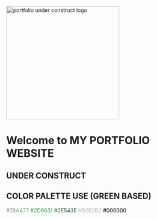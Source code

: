 <img src="http://horizoom.com/wp-content/uploads/2015/07/Portfolio-Record-Keeping.jpg" alt="portfolio under construct logo" width="300" />

# Welcome to MY PORTFOLIO WEBSITE


## UNDER CONSTRUCT


## COLOR PALETTE USE (GREEN BASED)

<span style="color: #78A477">#78A477</span>
<span style="color: #2D9631">#2D9631</span>
<span style="color: #2E543E">#2E543E</span>
<span style="color: #B2B2B2">#B2B2B2</span>
<span style="color: #000000">#000000</span>

